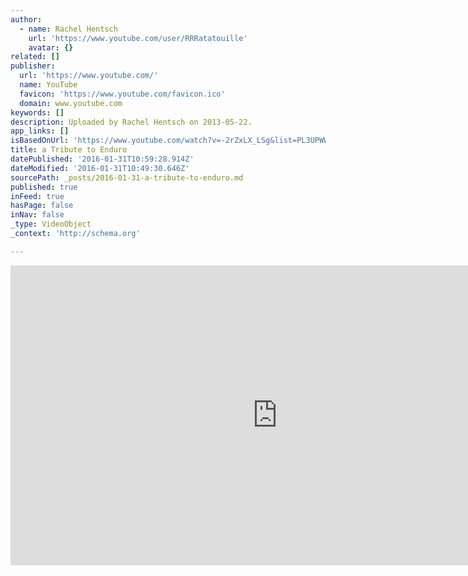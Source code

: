 ```yaml
---
author:
  - name: Rachel Hentsch
    url: 'https://www.youtube.com/user/RRRatatouille'
    avatar: {}
related: []
publisher:
  url: 'https://www.youtube.com/'
  name: YouTube
  favicon: 'https://www.youtube.com/favicon.ico'
  domain: www.youtube.com
keywords: []
description: Uploaded by Rachel Hentsch on 2013-05-22.
app_links: []
isBasedOnUrl: 'https://www.youtube.com/watch?v=-2rZxLX_LSg&list=PL3UPWW0iJquaWcXyEF3P8kmld1gNNJKxx&index=13'
title: a Tribute to Enduro
datePublished: '2016-01-31T10:59:28.914Z'
dateModified: '2016-01-31T10:49:30.646Z'
sourcePath: _posts/2016-01-31-a-tribute-to-enduro.md
published: true
inFeed: true
hasPage: false
inNav: false
_type: VideoObject
_context: 'http://schema.org'

---
```

<iframe src="https://cdn.embedly.com/widgets/media.html?src=https%3A%2F%2Fwww.youtube.com%2Fembed%2F-2rZxLX_LSg%3Ffeature%3Doembed&amp;url=https%3A%2F%2Fwww.youtube.com%2Fwatch%3Fv%3D-2rZxLX_LSg%26list%3DPL3UPWW0iJquaWcXyEF3P8kmld1gNNJKxx%26index%3D13&amp;image=https%3A%2F%2Fi.ytimg.com%2Fvi%2F-2rZxLX_LSg%2Fhqdefault.jpg&amp;key=b7d04c9b404c499eba89ee7072e1c4f7&amp;type=text%2Fhtml&amp;schema=youtube" width="854" height="480" scrolling="no" frameborder="0" allowfullscreen="allowfullscreen" style=""></iframe>